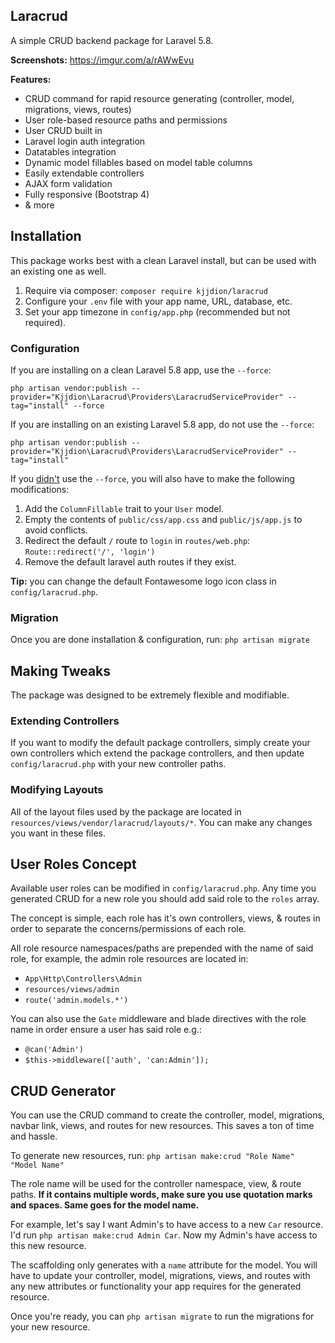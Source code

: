 ## Laracrud

A simple CRUD backend package for Laravel 5.8.

**Screenshots:** https://imgur.com/a/rAWwEvu

**Features:**

- CRUD command for rapid resource generating (controller, model, migrations, views, routes)
- User role-based resource paths and permissions
- User CRUD built in
- Laravel login auth integration
- Datatables integration
- Dynamic model fillables based on model table columns
- Easily extendable controllers
- AJAX form validation
- Fully responsive (Bootstrap 4)
- & more

## Installation

This package works best with a clean Laravel install, but can be used with an existing one as well.

1. Require via composer: `composer require kjjdion/laracrud`
2. Configure your `.env` file with your app name, URL, database, etc.
3. Set your app timezone in `config/app.php` (recommended but not required).

### Configuration

If you are installing on a clean Laravel 5.8 app, use the `--force`:

    php artisan vendor:publish --provider="Kjjdion\Laracrud\Providers\LaracrudServiceProvider" --tag="install" --force

If you are installing on an existing Laravel 5.8 app, do not use the `--force`:

    php artisan vendor:publish --provider="Kjjdion\Laracrud\Providers\LaracrudServiceProvider" --tag="install"
    
If you [didn't](https://www.youtube.com/watch?v=WWaLxFIVX1s) use the `--force`, you will also have to make the following modifications:

1. Add the `ColumnFillable` trait to your `User` model.
2. Empty the contents of `public/css/app.css` and `public/js/app.js` to avoid conflicts.
2. Redirect the default `/` route to `login` in `routes/web.php`: `Route::redirect('/', 'login')`
3. Remove the default laravel auth routes if they exist.

**Tip:** you can change the default Fontawesome logo icon class in `config/laracrud.php`.

### Migration

Once you are done installation & configuration, run: `php artisan migrate`

## Making Tweaks

The package was designed to be extremely flexible and modifiable.

### Extending Controllers

If you want to modify the default package controllers, simply create your own controllers which extend the package controllers, and then update `config/laracrud.php` with your new controller paths.

### Modifying Layouts

All of the layout files used by the package are located in `resources/views/vendor/laracrud/layouts/*`. You can make any changes you want in these files.

## User Roles Concept

Available user roles can be modified in `config/laracrud.php`. Any time you generated CRUD for a new role you should add said role to the `roles` array.

The concept is simple, each role has it's own controllers, views, & routes in order to separate the concerns/permissions of each role.

All role resource namespaces/paths are prepended with the name of said role, for example, the admin role resources are located in:

- `App\Http\Controllers\Admin`
- `resources/views/admin`
- `route('admin.models.*')`

You can also use the `Gate` middleware and blade directives with the role name in order ensure a user has said role e.g.:

- `@can('Admin')`
- `$this->middleware(['auth', 'can:Admin']);`

## CRUD Generator

You can use the CRUD command to create the controller, model, migrations, navbar link, views, and routes for new resources. This saves a ton of time and hassle.

To generate new resources, run: `php artisan make:crud "Role Name" "Model Name"`

The role name will be used for the controller namespace, view, & route paths. **If it contains multiple words, make sure you use quotation marks and spaces. Same goes for the model name.**

For example, let's say I want Admin's to have access to a new `Car` resource. I'd run `php artisan make:crud Admin Car`. Now my Admin's have access to this new resource.

The scaffolding only generates with a `name` attribute for the model. You will have to update your controller, model, migrations, views, and routes with any new attributes or functionality your app requires for the generated resource.

Once you're ready, you can `php artisan migrate` to run the migrations for your new resource.